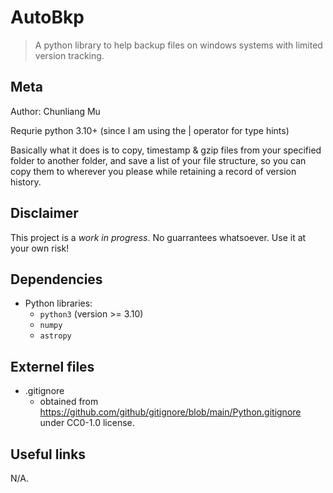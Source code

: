 # AutoBkp

> A python library to help backup files on windows systems with limited version tracking.


## Meta

Author: Chunliang Mu

Requrie python 3.10+ (since I am using the | operator for type hints)

Basically what it does
is to copy, timestamp & gzip files
from your specified folder to another folder,
and save a list of your file structure,
so you can copy them to wherever you please
while retaining a record of version history.



## Disclaimer

This project is a *work in progress*.
No guarrantees whatsoever.
Use it at your own risk!




## Dependencies

- Python libraries:
	- `python3` (version >= 3.10)
	- `numpy`
	- `astropy`




## Externel files

- .gitignore
	- obtained from https://github.com/github/gitignore/blob/main/Python.gitignore under CC0-1.0 license.




## Useful links

N/A.

